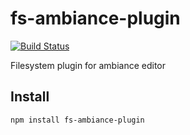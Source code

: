 # fs-ambiance-plugin

[![Build Status](https://secure.travis-ci.org/Gozala/fs-ambiance-plugin.png)](http://travis-ci.org/Gozala/fs-ambiance-plugin)

Filesystem plugin for ambiance editor

## Install

    npm install fs-ambiance-plugin
